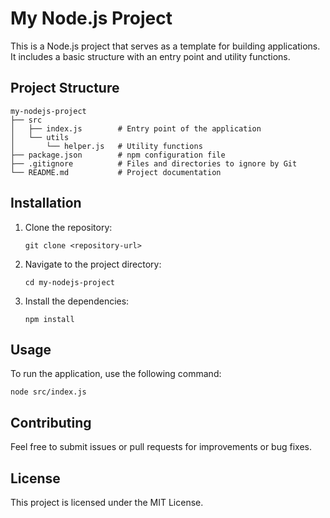 # My Node.js Project

This is a Node.js project that serves as a template for building applications. It includes a basic structure with an entry point and utility functions.

## Project Structure

```
my-nodejs-project
├── src
│   ├── index.js        # Entry point of the application
│   └── utils
│       └── helper.js   # Utility functions
├── package.json        # npm configuration file
├── .gitignore          # Files and directories to ignore by Git
└── README.md           # Project documentation
```

## Installation

1. Clone the repository:
   ```
   git clone <repository-url>
   ```
2. Navigate to the project directory:
   ```
   cd my-nodejs-project
   ```
3. Install the dependencies:
   ```
   npm install
   ```

## Usage

To run the application, use the following command:
```
node src/index.js
```

## Contributing

Feel free to submit issues or pull requests for improvements or bug fixes. 

## License

This project is licensed under the MIT License.